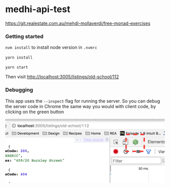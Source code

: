 # medhi-api-test
https://git.realestate.com.au/mehdi-mollaverdi/free-monad-exercises

### Getting started

`nvm install` to install node version in `.nvmrc`

`yarn install`

`yarn start`

Then visit [http://localhost:3005/listings/old-school/112](http://localhost:3005/listings/old-school/112)

### Debugging

This app uses the `--inspect` flag for running the server. So you can debug the server code in Chrome the same way you would with client code, by clicking on the green button

![](./docs/node-inspect.jpg)
